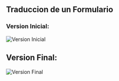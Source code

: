 ## Traduccion de un Formulario

### Version Inicial:

![Version Inicial](http://4.1m.yt/TzdJwpg.png)

## Version Final:

![Version Final](http://4.1m.yt/024Z5MC.png)
